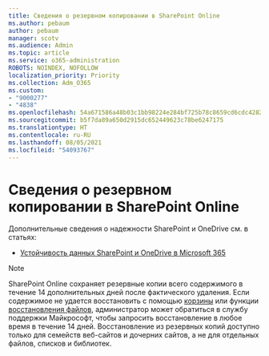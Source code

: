 ```yaml
---
title: Сведения о резервном копировании в SharePoint Online
ms.author: pebaum
author: pebaum
manager: scotv
ms.audience: Admin
ms.topic: article
ms.service: o365-administration
ROBOTS: NOINDEX, NOFOLLOW
localization_priority: Priority
ms.collection: Adm_O365
ms.custom:
- "9000277"
- "4838"
ms.openlocfilehash: 54a671586a48b03c1bb98224e284bf725b78c8659cd6cdc428218cde5d99b841
ms.sourcegitcommit: b5f7da89a650d2915dc652449623c78be6247175
ms.translationtype: HT
ms.contentlocale: ru-RU
ms.lasthandoff: 08/05/2021
ms.locfileid: "54093767"
---
```

# <a name="sharepoint-online-backup-information"></a>Сведения о резервном копировании в SharePoint Online

Дополнительные сведения о надежности SharePoint и OneDrive см. в статьях:

- [Устойчивость данных SharePoint и OneDrive в Microsoft 365](https://docs.microsoft.com/compliance/assurance/assurance-sharepoint-onedrive-data-resiliency)

> [!NOTE]
> SharePoint Online сохраняет резервные копии всего содержимого в течение 14 дополнительных дней после фактического удаления. Если содержимое не удается восстановить с помощью [корзины](https://support.microsoft.com/office/restore-deleted-items-from-the-site-collection-recycle-bin-5fa924ee-16d7-487b-9a0a-021b9062d14b) или функции [восстановления файлов](https://support.microsoft.com/office/restore-your-onedrive-fa231298-759d-41cf-bcd0-25ac53eb8a15), администратор может обратиться в службу поддержки Майкрософт, чтобы запросить восстановление в любое время в течение 14 дней. Восстановление из резервных копий доступно только для семейств веб-сайтов и дочерних сайтов, а не для отдельных файлов, списков и библиотек.
